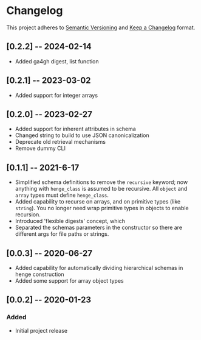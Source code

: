 # Changelog

This project adheres to [Semantic Versioning](https://semver.org/spec/v2.0.0.html) and [Keep a Changelog](https://keepachangelog.com/en/1.0.0/) format. 

## [0.2.2] -- 2024-02-14

- Added ga4gh digest, list function

## [0.2.1] -- 2023-03-02

- Added support for integer arrays

## [0.2.0] -- 2023-02-27

- Added support for inherent attributes in schema
- Changed string to build to use JSON canonicalization
- Deprecate old retrieval mechanisms
- Remove dummy CLI

## [0.1.1] -- 2021-6-17

- Simplified schema definitions to remove the `recursive` keyword; now anything with `henge_class` is assumed to be recursive. All `object` and `array` types must define `henge_class`.
- Added capability to recurse on arrays, and on primitive types (like `string`). You no longer need wrap primitive types in objects to enable recursion.
- Introduced 'flexible digests' concept, which 
- Separated the schemas parameters in the constructor so there are different args for file paths or strings.

## [0.0.3] -- 2020-06-27

- Added capability for automatically dividing hierarchical schemas in henge construction
- Added some support for array object types

## [0.0.2] -- 2020-01-23

### Added 

* Initial project release

